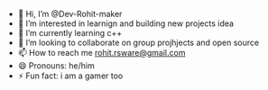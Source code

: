 - 👋 Hi, I’m @Dev-Rohit-maker
- 👀 I’m interested in learnign and building new projects idea
- 🌱 I’m currently learning c++
- 💞️ I’m looking to collaborate on group projhjects and open source 
- 📫 How to reach me rohit.rsware@gmail.com
- 😄 Pronouns: he/him
- ⚡ Fun fact: i am a gamer too 

<!---
Dev-Rohit-maker/Dev-Rohit-maker is a ✨ special ✨ repository because its `README.md` (this file) appears on your GitHub profile.
You can click the Preview link to take a look at your changes.
--->
